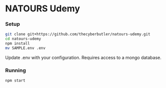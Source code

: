 # NATOURS Udemy

### Setup
```bash
git clone git+https://github.com/thecyberbutler/natours-udemy.git
cd natours-udemy
npm install
mv SAMPLE.env .env
```
Update .env with your configuration.  Requires access to a mongo database.

### Running
```bash
npm start
```
